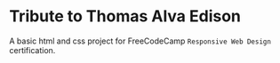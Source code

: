 # Tribute to Thomas Alva Edison

A basic html and css project for FreeCodeCamp `Responsive Web Design` certification.